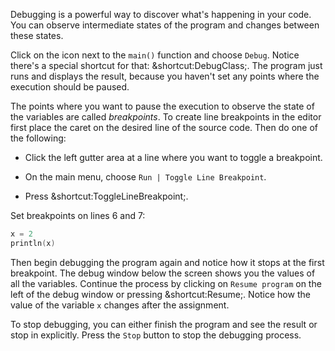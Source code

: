

Debugging is a powerful way to discover what's happening in your code. You can
observe intermediate states of the program and changes between these states.

Click on the icon next to the `main()` function and choose
<span class="control">`Debug`</span>.
Notice there's a special shortcut for that:
<span class="shortcut">&shortcut:DebugClass;</span>.
The program just runs and displays the result,
because you haven't set any points where the execution should be paused.

The points where you want to pause the execution to observe the state of the
variables are called *breakpoints*. To create line breakpoints in the editor
first place the caret on the desired line of the source code. Then do one of
the following:

- Click the left gutter area at a line where you want to toggle a breakpoint.

- On the main menu, choose <span class="control">`Run | Toggle Line Breakpoint`</span>.

- Press <span class="shortcut">&shortcut:ToggleLineBreakpoint;</span>.

Set breakpoints on lines 6 and 7:

```kotlin
x = 2
println(x)
```

Then begin debugging
the program again and  notice how it stops at the first breakpoint.
The debug window below the screen  shows you the values of all the variables.
Continue the process by clicking on
<span class="control">`Resume program`</span> on the left of the debug window
or pressing <span class="shortcut">&shortcut:Resume;</span>.
Notice how the value of the variable `x` changes after the assignment.

To stop debugging, you can either finish the program and see the result or stop
in explicitly. Press the <span class="control">`Stop`</span> button to stop the
debugging process.
